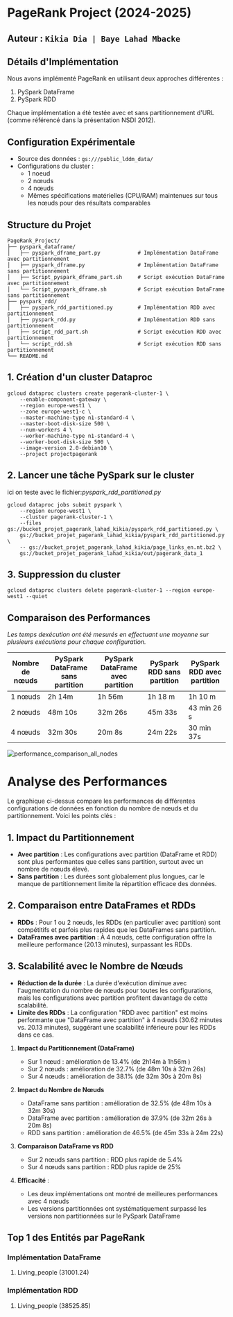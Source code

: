 # PageRank Project  (2024-2025)
## Auteur :  `Kikia Dia | Baye Lahad Mbacke`

## Détails d'Implémentation
Nous avons implémenté PageRank en utilisant deux approches différentes :
1. PySpark DataFrame
2. PySpark RDD

Chaque implémentation a été testée avec et sans partitionnement d'URL (comme référencé dans la présentation NSDI 2012).

## Configuration Expérimentale
- Source des données : `gs:///public_lddm_data/`
- Configurations du cluster :
  - 1 noeud 
  - 2 nœuds
  - 4 nœuds
  - Mêmes spécifications matérielles (CPU/RAM) maintenues sur tous les nœuds pour des résultats comparables
## Structure du Projet
```plaintext
PageRank_Project/
├── pyspark_dataframe/
│   ├── pyspark_dframe_part.py            # Implémentation DataFrame avec partitionnement
│   ├── pyspark_dframe.py                 # Implémentation DataFrame sans partitionnement
│   ├── Script_pyspark_dframe_part.sh     # Script exécution DataFrame avec partitionnement
│   └── Script_pyspark_dframe.sh          # Script exécution DataFrame sans partitionnement
├── pyspark_rdd/
│   ├── pyspark_rdd_partitioned.py        # Implémentation RDD avec partitionnement
│   ├── pyspark_rdd.py                    # Implémentation RDD sans partitionnement
│   ├── script_rdd_part.sh                # Script exécution RDD avec partitionnement
│   └── script_rdd.sh                     # Script exécution RDD sans partitionnement
└── README.md
```
## 1. Création d'un cluster Dataproc
```
gcloud dataproc clusters create pagerank-cluster-1 \
    --enable-component-gateway \
    --region europe-west1 \
    --zone europe-west1-c \
    --master-machine-type n1-standard-4 \
    --master-boot-disk-size 500 \
    --num-workers 4 \
    --worker-machine-type n1-standard-4 \
    --worker-boot-disk-size 500 \
    --image-version 2.0-debian10 \
    --project projectpagerank
```
## 2. Lancer une tâche PySpark sur le cluster
ici on teste avec le fichier:*pyspark_rdd_partitioned.py*

```
gcloud dataproc jobs submit pyspark \
    --region europe-west1 \
    --cluster pagerank-cluster-1 \
    --files gs://bucket_projet_pagerank_lahad_kikia/pyspark_rdd_partitioned.py \
    gs://bucket_projet_pagerank_lahad_kikia/pyspark_rdd_partitioned.py \
    -- gs://bucket_projet_pagerank_lahad_kikia/page_links_en.nt.bz2 \
    gs://bucket_projet_pagerank_lahad_kikia/out/pagerank_data_1
```
## 3. Suppression du cluster
```
gcloud dataproc clusters delete pagerank-cluster-1 --region europe-west1 --quiet
```
## Comparaison des Performances

*Les temps dexécution ont été mesurés en effectuant une moyenne sur plusieurs exécutions pour chaque configuration.*

| Nombre de nœuds | PySpark DataFrame sans partition | PySpark DataFrame avec partition | PySpark RDD sans partition | PySpark RDD avec partition |
|-----------------|----------------------------------|----------------------------------|---------------------------|---------------------------|
| 1 nœuds         | 2h 14m                           | 1h 56m                         |1h 18 m                 | 1h 10 m                      |
| 2 nœuds         | 48m 10s                         | 32m 26s                         | 45m 33s                   | 43 min 26 s                        |
| 4 nœuds         | 32m 30s                         | 20m 8s                          | 24m 22s                   | 30 min 37s                        |

![performance_comparison_all_nodes](https://github.com/user-attachments/assets/f7706f76-5723-4fcd-9ebb-52576423937f)

# Analyse des Performances

Le graphique ci-dessus compare les performances de différentes configurations de données en fonction du nombre de nœuds et du partitionnement. Voici les points clés :

## 1. Impact du Partitionnement

- **Avec partition** : Les configurations avec partition (DataFrame et RDD) sont plus performantes que celles sans partition, surtout avec un nombre de nœuds élevé.
- **Sans partition** : Les durées sont globalement plus longues, car le manque de partitionnement limite la répartition efficace des données.

## 2. Comparaison entre DataFrames et RDDs

- **RDDs** : Pour 1 ou 2 nœuds, les RDDs (en particulier avec partition) sont compétitifs et parfois plus rapides que les DataFrames sans partition.
- **DataFrames avec partition** : À 4 nœuds, cette configuration offre la meilleure performance (20.13 minutes), surpassant les RDDs.

## 3. Scalabilité avec le Nombre de Nœuds

- **Réduction de la durée** : La durée d'exécution diminue avec l'augmentation du nombre de nœuds pour toutes les configurations, mais les configurations avec partition profitent davantage de cette scalabilité.
- **Limite des RDDs** : La configuration "RDD avec partition" est moins performante que "DataFrame avec partition" à 4 nœuds (30.62 minutes vs. 20.13 minutes), suggérant une scalabilité inférieure pour les RDDs dans ce cas.

1. **Impact du Partitionnement (DataFrame)**
   - Sur 1 nœud : amélioration de 13.4% (de 2h14m  à 1h56m )
   - Sur 2 nœuds : amélioration de 32.7% (de 48m 10s à 32m 26s)
   - Sur 4 nœuds : amélioration de 38.1% (de 32m 30s à 20m 8s)

3. **Impact du Nombre de Nœuds**
   - DataFrame sans partition : amélioration de 32.5% (de 48m 10s à 32m 30s)
   - DataFrame avec partition : amélioration de 37.9% (de 32m 26s à 20m 8s)
   - RDD sans partition : amélioration de 46.5% (de 45m 33s à 24m 22s)

4. **Comparaison DataFrame vs RDD**
   - Sur 2 nœuds sans partition : RDD plus rapide de 5.4%
   - Sur 4 nœuds sans partition : RDD plus rapide de 25%

3. **Efficacité** :
   - Les deux implémentations ont montré de meilleures performances avec 4 nœuds
   - Les versions partitionnées ont systématiquement surpassé les versions non partitionnées sur le PySpark DataFrame

## Top 1 des Entités par PageRank

### Implémentation DataFrame
1. Living_people (31001.24)

### Implémentation RDD
1. Living_people (38525.85)





